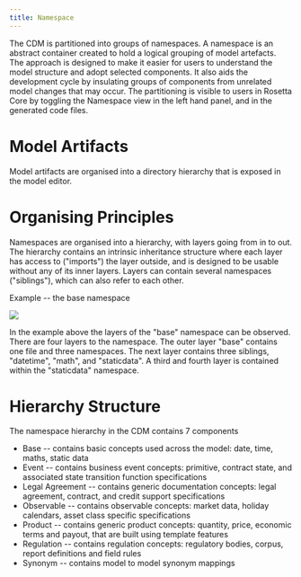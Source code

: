 ```yaml
---
title: Namespace
---
```


The CDM is partitioned into groups of namespaces. A namespace is an
abstract container created to hold a logical grouping of model
artefacts. The approach is designed to make it easier for users to
understand the model structure and adopt selected components. It also
aids the development cycle by insulating groups of components from
unrelated model changes that may occur. The partitioning is visible to
users in Rosetta Core by toggling the Namespace view in the left hand
panel, and in the generated code files.

# Model Artifacts

Model artifacts are organised into a directory hierarchy that is exposed
in the model editor.

# Organising Principles

Namespaces are organised into a hierarchy, with layers going from in to
out. The hierarchy contains an intrinsic inheritance structure where
each layer has access to ("imports") the layer outside, and is designed
to be usable without any of its inner layers. Layers can contain several
namespaces ("siblings"), which can also refer to each other.

Example -- the base namespace

![](images/cdm-namespace.png)

In the example above the layers of the "base" namespace can be observed.
There are four layers to the namespace. The outer layer "base" contains
one file and three namespaces. The next layer contains three siblings,
"datetime", "math", and "staticdata". A third and fourth layer is
contained within the "staticdata" namespace.

# Hierarchy Structure

The namespace hierarchy in the CDM contains 7 components

-   Base -- contains basic concepts used across the model: date, time,
    maths, static data
-   Event -- contains business event concepts: primitive, contract
    state, and associated state transition function specifications
-   Legal Agreement -- contains generic documentation concepts: legal
    agreement, contract, and credit support specifications
-   Observable -- contains observable concepts: market data, holiday
    calendars, asset class specific specifications
-   Product -- contains generic product concepts: quantity, price,
    economic terms and payout, that are built using template features
-   Regulation -- contains regulation concepts: regulatory bodies,
    corpus, report definitions and field rules
-   Synonym -- contains model to model synonym mappings
